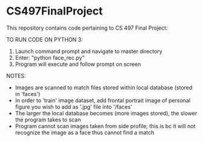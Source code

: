 # CS497FinalProject
This repository contains code pertaining to CS 497 Final Project:

TO RUN CODE ON PYTHON 3:
1. Launch command prompt and navigate to master directory
2. Enter: "python face_rec.py"
3. Program will execute and follow prompt on screen

NOTES:
- Images are scanned to match files stored within local database (stored in 'faces')
- In order to 'train' image dataset, add frontal portrait image of personal figure you wish to add as '.jpg' file into '/faces'
- The larger the local database becomes (more images stored), the slower the program takes to scan
- Program cannot scan images taken from side profile; this is bc it will not recognize the image as a face thus cannot find a match
